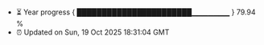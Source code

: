 - ⏳ Year progress { ███████████████████████▁▁▁▁▁▁▁ } 79.94 %
- ⏰ Updated on Sun, 19 Oct 2025 18:31:04 GMT


